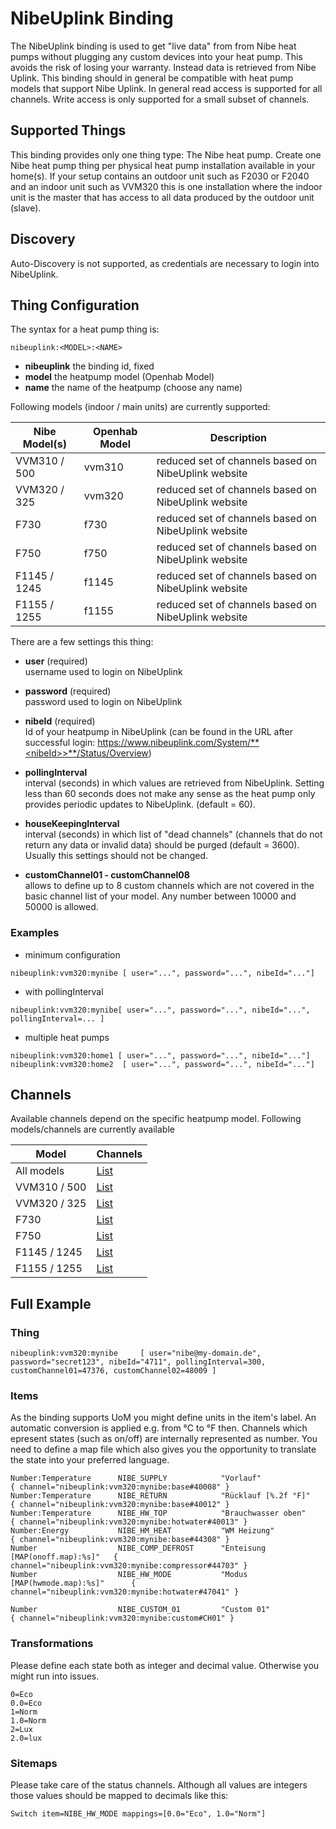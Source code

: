# NibeUplink Binding

The NibeUplink binding is used to get "live data" from from Nibe heat pumps without plugging any custom devices into your heat pump. This avoids the risk of losing your warranty. Instead data is retrieved from Nibe Uplink. This binding should in general be compatible with heat pump models that support Nibe Uplink.
In general read access is supported for all channels. Write access is only supported for a small subset of channels.

## Supported Things

This binding provides only one thing type: The Nibe heat pump. Create one Nibe heat pump thing per physical heat pump installation available in your home(s). If your setup contains an outdoor unit such as F2030 or F2040 and an indoor unit such as VVM320 this is one installation where the indoor unit is the master that has access to all data produced by the outdoor unit (slave).

## Discovery

Auto-Discovery is not supported, as credentials are necessary to login into NibeUplink.

## Thing Configuration

The syntax for a heat pump thing is:

```
nibeuplink:<MODEL>:<NAME>
```

- **nibeuplink** the binding id, fixed
- **model** the heatpump model (Openhab Model)
- **name** the name of the heatpump (choose any name)

Following models (indoor / main units) are currently supported:

| Nibe Model(s)     | Openhab Model     | Description                                           |
|-------------------|-------------------|-------------------------------------------------------|
| VVM310 / 500      | vvm310            | reduced set of channels based on NibeUplink website   |
| VVM320 / 325      | vvm320            | reduced set of channels based on NibeUplink website   |
| F730              | f730              | reduced set of channels based on NibeUplink website   |
| F750              | f750              | reduced set of channels based on NibeUplink website   |
| F1145 / 1245      | f1145             | reduced set of channels based on NibeUplink website   |
| F1155 / 1255      | f1155             | reduced set of channels based on NibeUplink website   |

There are a few settings this thing:

- **user** (required)  
username used to login on NibeUplink

- **password** (required)  
password used to login on NibeUplink

- **nibeId** (required)  
Id of your heatpump in NibeUplink (can be found in the URL after successful login: https://www.nibeuplink.com/System/**<nibeId>>**/Status/Overview)

- **pollingInterval**  
interval (seconds) in which values are retrieved from NibeUplink. Setting less than 60 seconds does not make any sense as the heat pump only provides periodic updates to NibeUplink. (default = 60). 

- **houseKeepingInterval**  
interval (seconds) in which list of "dead channels" (channels that do not return any data or invalid data) should be purged (default = 3600). Usually this settings should not be changed.

- **customChannel01 - customChannel08**  
allows to define up to 8 custom channels which are not covered in the basic channel list of your model. Any number between 10000 and 50000 is allowed. 

### Examples

- minimum configuration

```
nibeuplink:vvm320:mynibe [ user="...", password="...", nibeId="..."]
```

- with pollingInterval

```
nibeuplink:vvm320:mynibe[ user="...", password="...", nibeId="...", pollingInterval=... ]
```

- multiple heat pumps

```
nibeuplink:vvm320:home1 [ user="...", password="...", nibeId="..."]
nibeuplink:vvm320:home2  [ user="...", password="...", nibeId="..."]
```

## Channels

Available channels depend on the specific heatpump model. Following models/channels are currently available

| Model          | Channels                                        |
|----------------|-------------------------------------------------|
| All models     | [List](nibe-doc/base/channels.md)               |
| VVM310 / 500   | [List](nibe-doc/vvm310/channels.md)             |
| VVM320 / 325   | [List](nibe-doc/vvm320/channels.md)             |
| F730           | [List](nibe-doc/f730/channels.md)               |
| F750           | [List](nibe-doc/f750/channels.md)               |
| F1145 / 1245   | [List](nibe-doc/f1145/channels.md)              |
| F1155 / 1255   | [List](nibe-doc/f1155/channels.md)              |


## Full Example

### Thing

```
nibeuplink:vvm320:mynibe     [ user="nibe@my-domain.de", password="secret123", nibeId="4711", pollingInterval=300, customChannel01=47376, customChannel02=48009 ]
```

### Items

As the binding supports UoM you might define units in the item's label. An automatic conversion is applied e.g. from °C to °F then.
Channels which epresent states (such as on/off) are internally represented as number. You need to define a map file which also gives you the opportunity to translate the state into your preferred language.

```
Number:Temperature      NIBE_SUPPLY            "Vorlauf"                         { channel="nibeuplink:vvm320:mynibe:base#40008" }
Number:Temperature      NIBE_RETURN            "Rücklauf [%.2f °F]"              { channel="nibeuplink:vvm320:mynibe:base#40012" }
Number:Temperature      NIBE_HW_TOP            "Brauchwasser oben"               { channel="nibeuplink:vvm320:mynibe:hotwater#40013" }
Number:Energy           NIBE_HM_HEAT           "WM Heizung"                      { channel="nibeuplink:vvm320:mynibe:base#44308" }
Number                  NIBE_COMP_DEFROST      "Enteisung [MAP(onoff.map):%s]"   { channel="nibeuplink:vvm320:mynibe:compressor#44703" }
Number                  NIBE_HW_MODE           "Modus [MAP(hwmode.map):%s]"      { channel="nibeuplink:vvm320:mynibe:hotwater#47041" }

Number                  NIBE_CUSTOM_01         "Custom 01"                       { channel="nibeuplink:vvm320:mynibe:custom#CH01" }
```

### Transformations

Please define each state both as integer and decimal value. Otherwise you might run into issues.

```
0=Eco
0.0=Eco
1=Norm
1.0=Norm
2=Lux
2.0=lux
```


### Sitemaps

Please take care of the status channels. Although all values are integers those values should be mapped to decimals like this:

```
Switch item=NIBE_HW_MODE mappings=[0.0="Eco", 1.0="Norm"]
```